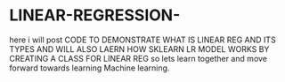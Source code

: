 # LINEAR-REGRESSION-
here i will post CODE TO DEMONSTRATE WHAT IS LINEAR REG AND ITS TYPES AND WILL ALSO LAERN HOW SKLEARN  LR MODEL WORKS BY CREATING A CLASS FOR  LINEAR REG so lets learn together and move forward towards learning Machine learning. 
